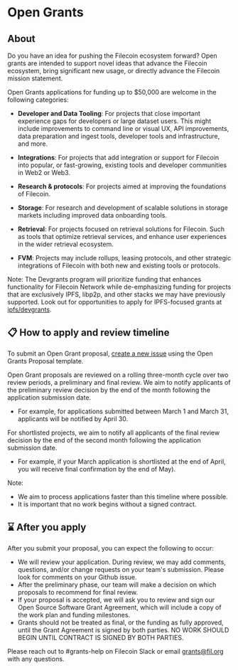 # Open Grants

## About
Do you have an idea for pushing the Filecoin ecosystem forward? Open grants are intended to support novel ideas that advance the Filecoin ecosystem, bring significant new usage, or directly advance the Filecoin mission statement. 

Open Grants applications for funding up to $50,000 are welcome in the following categories:

- **Developer and Data Tooling**: For projects that close important experience gaps for developers or large dataset users. This might include improvements to command line or visual UX, API improvements, data preparation and ingest tools, developer tools and infrastructure, and more.
  
- **Integrations**: For projects that add integration or support for Filecoin into popular, or fast-growing, existing tools and developer communities in Web2 or Web3. 

- **Research & protocols**: For projects aimed at improving the foundations of Filecoin.

- **Storage**: For research and development of scalable solutions in storage markets including improved data onboarding tools.

- **Retrieval**: For projects focused on retrieval solutions for Filecoin. Such as tools that optimize retrieval services, and enhance user experiences in the wider retrieval ecosystem.

- **FVM**: Projects may include rollups, leasing protocols, and other strategic integrations of Filecoin with both new and existing tools or protocols.

Note: The Devgrants program will prioritize funding that enhances functionality for Filecoin Network while de-emphasizing funding for projects that are exclusively IPFS, libp2p, and other stacks we may have previously supported. Look out for opportunities to apply for IPFS-focused grants at [ipfs/devgrants](https://github.com/ipfs/devgrants).

## 📋 How to apply and review timeline
                                    
To submit an Open Grant proposal, [create a new issue](https://github.com/filecoin-project/devgrants/issues/new?assignees=smagdali%2C+ErinOCon%2C+realChainLife&labels=Open+Grant&projects=&template=open-grant-appolication.md&title=) using the Open Grants Proposal template.

Open Grant proposals are reviewed on a rolling three-month cycle over two review periods, a preliminary and final review. We aim to notify applicants of the preliminary review decision by the end of the month following the application submission date. 

- For example, for applications submitted between March 1 and March 31, applicants will be notified by April 30.

For shortlisted projects, we aim to notify all applicants of the final review decision by the end of the second month following the application submission date. 

- For example, if your March application is shortlisted at the end of April, you will receive final confirmation by the end of May).

Note:
- We aim to process applications faster than this timeline where possible.
- It is important that no work begins without a signed contract.                                                                                                                    
                                               
## ⌛ After you apply

After you submit your proposal, you can expect the following to occur:
- We will review your application. During review, we may add comments, questions, and/or change requests on your team's submission. Please look for comments on your Github issue.
- After the preliminary phase, our team will make a decision on which proposals to recommend for final review.
- If your proposal is accepted, we will ask you to review and sign our Open Source Software Grant Agreement, which will include a copy of the work plan and funding milestones.
- Grants should not be treated as final, or the funding as fully approved, until the Grant Agreement is signed by both parties. NO WORK SHOULD BEGIN UNTIL CONTRACT IS SIGNED BY BOTH PARTIES.

Please reach out to #grants-help on Filecoin Slack or email grants@fil.org with any questions.

